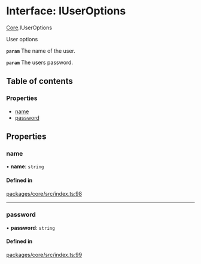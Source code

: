 # Interface: IUserOptions

[Core](../modules/Core.md).IUserOptions

User options

**`param`** The name of the user.

**`param`** The users password.

## Table of contents

### Properties

- [name](Core.IUserOptions.md#name)
- [password](Core.IUserOptions.md#password)

## Properties

### name

• **name**: `string`

#### Defined in

[packages/core/src/index.ts:98](https://github.com/iniquitybbs/iniquity/blob/ab60d91/packages/core/src/index.ts#L98)

___

### password

• **password**: `string`

#### Defined in

[packages/core/src/index.ts:99](https://github.com/iniquitybbs/iniquity/blob/ab60d91/packages/core/src/index.ts#L99)
